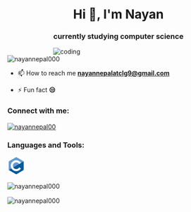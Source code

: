 <h1 align="center">Hi 👋, I'm Nayan</h1>
<h3 align="center">currently studying computer science</h3>

<img align="right" alt="coding" width="400" src="https://media.tenor.com/GfSX-u7VGM4AAAAM/coding.gif">


<p align="left"> <img src="https://komarev.com/ghpvc/?username=nayannepal000&label=Profile%20views&color=0e75b6&style=flat" alt="nayannepal000" /> </p>

- 📫 How to reach me **nayannepalatclg9@gmail.com**

- ⚡ Fun fact **😒**

<h3 align="left">Connect with me:</h3>
<p align="left">
<a href="https://instagram.com/nayannepal00" target="blank"><img align="center" src="https://raw.githubusercontent.com/rahuldkjain/github-profile-readme-generator/master/src/images/icons/Social/instagram.svg" alt="nayannepal00" height="30" width="40" /></a>
</p>

<h3 align="left">Languages and Tools:</h3>
<p align="left"> <a href="https://www.cprogramming.com/" target="_blank" rel="noreferrer"> <img src="https://raw.githubusercontent.com/devicons/devicon/master/icons/c/c-original.svg" alt="c" width="40" height="40"/> </a> </p>

<p><img align="center" src="https://github-readme-stats.vercel.app/api/top-langs?username=nayannepal000&show_icons=true&locale=en&layout=compact" alt="nayannepal000" /></p>

<p><img align="center" src="https://github-readme-streak-stats.herokuapp.com/?user=nayannepal000&" alt="nayannepal000" /></p>

